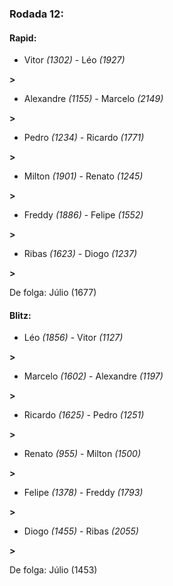 ### Rodada 12:

#### Rapid:

* Vitor *(1302)*     -     Léo *(1927)*

 **>** 
* Alexandre *(1155)*     -     Marcelo *(2149)*

 **>** 
* Pedro *(1234)*     -     Ricardo *(1771)*

 **>** 
* Milton *(1901)*     -     Renato *(1245)*

 **>** 
* Freddy *(1886)*     -     Felipe *(1552)*

 **>** 
* Ribas *(1623)*     -     Diogo *(1237)*

 **>** 

De folga: Júlio (1677)

#### Blitz:

* Léo *(1856)*     -     Vitor *(1127)*

 **>** 
* Marcelo *(1602)*     -     Alexandre *(1197)*

 **>** 
* Ricardo *(1625)*     -     Pedro *(1251)*

 **>** 
* Renato *(955)*     -     Milton *(1500)*

 **>** 
* Felipe *(1378)*     -     Freddy *(1793)*

 **>** 
* Diogo *(1455)*     -     Ribas *(2055)*

 **>** 

De folga: Júlio (1453)

